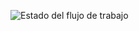 ![Estado del flujo de trabajo](https://github.com/Salvamoli/validar-script-sh/actions/workflows/validate.yml/badge.svg)

